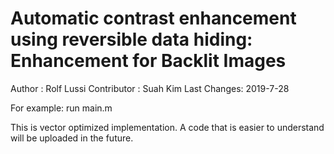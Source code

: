 # Automatic contrast enhancement using reversible data hiding: Enhancement for Backlit Images
Author : Rolf Lussi
Contributor : Suah Kim
Last Changes: 2019-7-28

For example: 
run
main.m

This is vector optimized implementation. A code that is easier to understand will be uploaded in the future.
